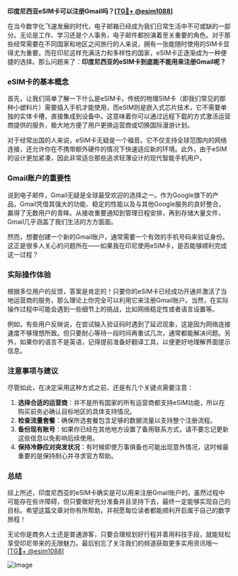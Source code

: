 **印度尼西亚eSIM卡可以注册Gmail吗？[[TG💪+ @esim1088](https://t.me/s/esim1088)]**

在当今数字化飞速发展的时代，电子邮箱已经成为我们日常生活中不可或缺的一部分。无论是工作、学习还是个人事务，电子邮件都扮演着至关重要的角色。对于那些经常需要在不同国家和地区之间旅行的人来说，拥有一张能随时使用的SIM卡显得尤为重要。而在印尼这样充满活力和多样性的国家，eSIM卡正逐渐成为一种便捷的选择。那么问题来了：**印度尼西亚的eSIM卡到底能不能用来注册Gmail呢？**

### eSIM卡的基本概念

首先，让我们简单了解一下什么是eSIM卡。传统的物理SIM卡（即我们常见的那种小塑料片）需要插入手机才能使用，而eSIM则是嵌入式芯片技术，它不需要单独的实体卡槽，直接集成到设备中。这意味着你可以通过远程下载的方式激活运营商提供的服务，极大地方便了用户更换运营商或切换国际漫游计划。

对于经常出国的人来说，eSIM卡无疑是一个福音。它不仅支持全球范围内的网络连接，还允许你在不携带额外硬件的情况下快速适应新的环境。此外，由于eSIM的设计更加紧凑，因此非常适合那些追求轻薄设计的现代智能手机用户。

### Gmail账户的重要性

说到电子邮件，Gmail无疑是全球最受欢迎的选择之一。作为Google旗下的产品，Gmail凭借其强大的功能、稳定的性能以及与其他Google服务的良好整合，赢得了无数用户的青睐。从接收重要通知到管理日程安排，再到存储大量文件，Gmail几乎涵盖了我们生活的方方面面。

然而，想要创建一个新的Gmail账户，通常需要一个有效的手机号码来验证身份。这正是很多人关心的问题所在——如果我在印尼使用eSIM卡，是否能够顺利完成这一过程？

### 实际操作体验

根据多位用户的反馈，答案是肯定的！只要你的eSIM卡已经成功开通并激活了当地运营商的服务，那么理论上你完全可以利用它来注册Gmail账户。当然，在实际操作过程中可能会遇到一些细节上的挑战，比如网络稳定性或者语言设置等。

例如，有些用户反映说，在尝试输入验证码时遇到了延迟现象，这是因为网络连接速度不够理想所致。但只要耐心等待一段时间再重试几次，通常都能解决问题。另外，如果你的语言不是英语，记得提前准备好翻译工具，以便更好地理解界面提示信息。

### 注意事项与建议

尽管如此，在决定采用这种方式之前，还是有几个关键点需要注意：

1. **选择合适的运营商**：并不是所有国家的所有运营商都支持eSIM功能，所以在购买前务必确认目标地区的具体支持情况。
2. **检查流量套餐**：确保所选套餐包含足够的数据流量以支持整个注册流程。
3. **备份现有账号**：如果你已经在其他地方设置了备用联系方式，请不要忘记更新这些信息以免影响后续使用。
4. **保持冷静应对突发状况**：有时候即使万事俱备也可能出现意外情况，这时候最重要的是保持耐心并寻求官方帮助。

### 总结

综上所述，印度尼西亚的eSIM卡确实是可以用来注册Gmail账户的。虽然过程中可能存在些许障碍，但只要做好充分准备并且坚持下去，最终一定能够实现自己的目标。希望这篇文章对你有所帮助，并祝愿每位读者都能顺利开启属于自己的数字旅程！

无论你是商务人士还是普通游客，只要合理规划好行程并善用科技手段，就能轻松享受印尼带来的无限魅力。最后别忘了关注我们的频道获取更多实用资讯哦～ [[TG💪+ @esim1088](https://t.me/s/esim1088)] 

![Image](https://i.postimg.cc/4NQfJmqS/Snipaste-2025-05-13-00-14-12.png)